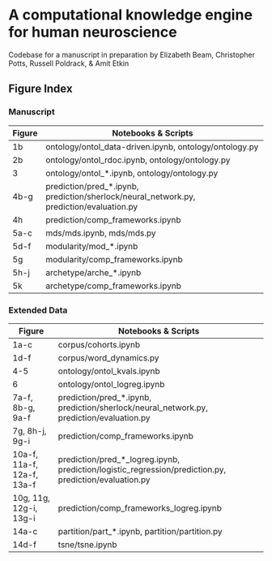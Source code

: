 # A computational knowledge engine for human neuroscience

Codebase for a manuscript in preparation by Elizabeth Beam, Christopher Potts, Russell Poldrack, & Amit Etkin


## Figure Index

### Manuscript

| Figure   | Notebooks & Scripts                                                                        |
| -------- | ------------------------------------------------------------------------------------------ |
| 1b       | ontology/ontol\_data-driven.ipynb, ontology/ontology.py                                    |
| 2b       | ontology/ontol\_rdoc.ipynb, ontology/ontology.py                                           |
| 3        | ontology/ontol\_\*.ipynb, ontology/ontology.py                                             |
| 4b-g     | prediction/pred\_\*.ipynb, prediction/sherlock/neural_network.py, prediction/evaluation.py |
| 4h       | prediction/comp_frameworks.ipynb                                                           |
| 5a-c     | mds/mds.ipynb, mds/mds.py                                                                  |
| 5d-f     | modularity/mod\_\*.ipynb                                                                   |
| 5g       | modularity/comp_frameworks.ipynb                                                           |
| 5h-j     | archetype/arche\_\*.ipynb                                                                  |
| 5k       | archetype/comp_frameworks.ipynb                                                            |

### Extended Data

| Figure                     | Notebooks & Scripts                                                                                       |
| -------------------------- | --------------------------------------------------------------------------------------------------------- |
| 1a-c                       | corpus/cohorts.ipynb                                                                                      |
| 1d-f                       | corpus/word\_dynamics.py                                                                                  |
| 4-5                        | ontology/ontol_kvals.ipynb                                                                                |
| 6                          | ontology/ontol_logreg.ipynb                                                                               |
| 7a-f, 8b-g, 9a-f           | prediction/pred\_\*.ipynb, prediction/sherlock/neural_network.py, prediction/evaluation.py                |
| 7g, 8h-j, 9g-i             | prediction/comp_frameworks.ipynb                                                                          |
| 10a-f, 11a-f, 12a-f, 13a-f | prediction/pred\_\*\_logreg.ipynb, prediction/logistic_regression/prediction.py, prediction/evaluation.py |
| 10g, 11g, 12g-i, 13g-i     | prediction/comp_frameworks_logreg.ipynb                                                                   |
| 14a-c                      | partition/part\_\*.ipynb, partition/partition.py                                                          |
| 14d-f                      | tsne/tsne.ipynb                                                                                           |
